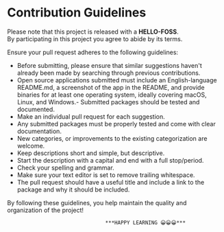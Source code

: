 # Contribution Guidelines

Please note that this project is released with a **HELLO-FOSS**.<br>
By participating in this project you agree to abide by its terms.

Ensure your pull request adheres to the following guidelines:

- Before submitting, please ensure that similar suggestions haven't already been made by searching through previous contributions.
- Open source applications submitted must include an English-language README.md, a screenshot of the app in the README, and provide binaries for at least one operating system, ideally covering macOS, Linux, and Windows.- Submitted packages should be tested and documented.
- Make an individual pull request for each suggestion.
- Any submitted packages must be properly tested and come with clear documentation.
- New categories, or improvements to the existing categorization are welcome.
- Keep descriptions short and simple, but descriptive.
- Start the description with a capital and end with a full stop/period.
- Check your spelling and grammar.
- Make sure your text editor is set to remove trailing whitespace.
- The pull request should have a useful title and include a link to the package and why it should be included.

By following these guidelines, you help maintain the quality and organization of the project!<br>
                                    
                                    ***HAPPY LEARNING 😀😀😀***
